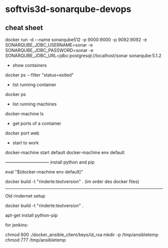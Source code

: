 # softvis3d-sonarqube-devops

## cheat sheet

docker run -d --name sonarqube512 -p 9000:9000 -p 9092:9092 -e SONARQUBE_JDBC_USERNAME=sonar -e SONARQUBE_JDBC_PASSWORD=sonar -e SONARQUBE_JDBC_URL=jdbc:postgresql://localhost/sonar sonarqube:5.1.2

- show containers

docker ps --filter "status=exited"

- list running container

docker ps

- list running machines

docker-machine ls

- get ports of a container

docker port web

- start to work

docker-machine start default
docker-machine env default


——————————
install python and pip

eval "$(docker-machine env default)"

docker build -t "rinderle:testversion" . (im order des docker files)

---

Old rindernet setup

docker build -t "rinderle:testversion" .

apt-get install python-pip

for jenkins:

chmod 600 ./docker_ansible_client/keys/id_rsa
mkdir -p /tmp/ansibletemp
chmod 777 /tmp/ansibletemp
